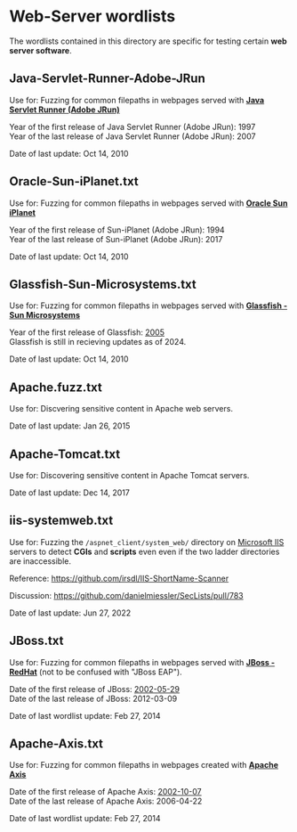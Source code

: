 # Web-Server wordlists

The wordlists contained in this directory are specific for testing certain **web server software**.

## Java-Servlet-Runner-Adobe-JRun
Use for: Fuzzing for common filepaths in webpages served with **[Java Servlet Runner (Adobe JRun)](https://adobe.fandom.com/wiki/JRun)**

Year of the first release of Java Servlet Runner (Adobe JRun): 1997    
Year of the last release of Java Servlet Runner (Adobe JRun): 2007

Date of last update: Oct 14, 2010


## Oracle-Sun-iPlanet.txt
Use for: Fuzzing for common filepaths in webpages served with **[Oracle Sun iPlanet](https://www.oracle.com/middleware/technologies/webtier.html)**

Year of the first release of Sun-iPlanet (Adobe JRun): 1994    
Year of the last release of Sun-iPlanet (Adobe JRun): 2017

Date of last update: Oct 14, 2010


## Glassfish-Sun-Microsystems.txt
Use for: Fuzzing for common filepaths in webpages served with **[Glassfish - Sun Microsystems](https://glassfish.org/)**

Year of the first release of Glassfish: [2005](https://en.wikipedia.org/wiki/GlassFish)    
Glassfish is still in recieving updates as of 2024.

Date of last update: Oct 14, 2010


## Apache.fuzz.txt
Use for: Discvering sensitive content in Apache web servers.

Date of last update: Jan 26, 2015


## Apache-Tomcat.txt
Use for: Discovering sensitive content in Apache Tomcat servers.

Date of last update: Dec 14, 2017


## iis-systemweb.txt
Use for: Fuzzing the `/aspnet_client/system_web/` directory on [Microsoft IIS](https://www.iis.net/) servers to detect **CGIs** and **scripts** even even if the two ladder directories are inaccessible.

Reference: https://github.com/irsdl/IIS-ShortName-Scanner

Discussion: https://github.com/danielmiessler/SecLists/pull/783

Date of last update: Jun 27, 2022


## JBoss.txt
Use for: Fuzzing for common filepaths in webpages served with **[JBoss - RedHat](https://jbossas.jboss.org)** (not to be confused with "JBoss EAP").

Date of the first release of JBoss: [2002-05-29](https://jbossas.jboss.org/downloads/)    
Date of the last release of JBoss: 2012-03-09

Date of last wordlist update: Feb 27, 2014


## Apache-Axis.txt
Use for: Fuzzing for common filepaths in webpages created with **[Apache Axis](https://axis.apache.org/axis/)**

Date of the first release of Apache Axis: [2002-10-07](https://jbossas.jboss.org/downloads/)    
Date of the last release of Apache Axis: 2006-04-22

Date of last wordlist update: Feb 27, 2014